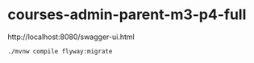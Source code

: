 # courses-admin-parent-m3-p4-full

http://localhost:8080/swagger-ui.html


`./mvnw compile flyway:migrate`
